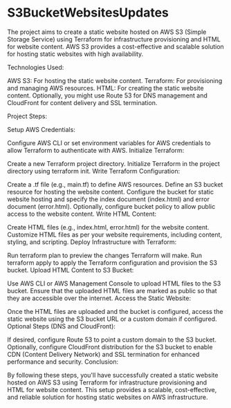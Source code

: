 # S3BucketWebsitesUpdates

The project aims to create a static website hosted on AWS S3 (Simple Storage Service) using Terraform for infrastructure provisioning and HTML for website content. AWS S3 provides a cost-effective and scalable solution for hosting static websites with high availability.

Technologies Used:

AWS S3: For hosting the static website content.
Terraform: For provisioning and managing AWS resources.
HTML: For creating the static website content.
Optionally, you might use Route 53 for DNS management and CloudFront for content delivery and SSL termination.

Project Steps:

Setup AWS Credentials:

Configure AWS CLI or set environment variables for AWS credentials to allow Terraform to authenticate with AWS.
Initialize Terraform:

Create a new Terraform project directory.
Initialize Terraform in the project directory using terraform init.
Write Terraform Configuration:

Create a .tf file (e.g., main.tf) to define AWS resources.
Define an S3 bucket resource for hosting the website content.
Configure the bucket for static website hosting and specify the index document (index.html) and error document (error.html).
Optionally, configure bucket policy to allow public access to the website content.
Write HTML Content:

Create HTML files (e.g., index.html, error.html) for the website content.
Customize HTML files as per your website requirements, including content, styling, and scripting.
Deploy Infrastructure with Terraform:

Run terraform plan to preview the changes Terraform will make.
Run terraform apply to apply the Terraform configuration and provision the S3 bucket.
Upload HTML Content to S3 Bucket:

Use AWS CLI or AWS Management Console to upload HTML files to the S3 bucket.
Ensure that the uploaded HTML files are marked as public so that they are accessible over the internet.
Access the Static Website:

Once the HTML files are uploaded and the bucket is configured, access the static website using the S3 bucket URL or a custom domain if configured.
Optional Steps (DNS and CloudFront):

If desired, configure Route 53 to point a custom domain to the S3 bucket.
Optionally, configure CloudFront distribution for the S3 bucket to enable CDN (Content Delivery Network) and SSL termination for enhanced performance and security.
Conclusion:

By following these steps, you'll have successfully created a static website hosted on AWS S3 using Terraform for infrastructure provisioning and HTML for website content. This setup provides a scalable, cost-effective, and reliable solution for hosting static websites on AWS infrastructure.